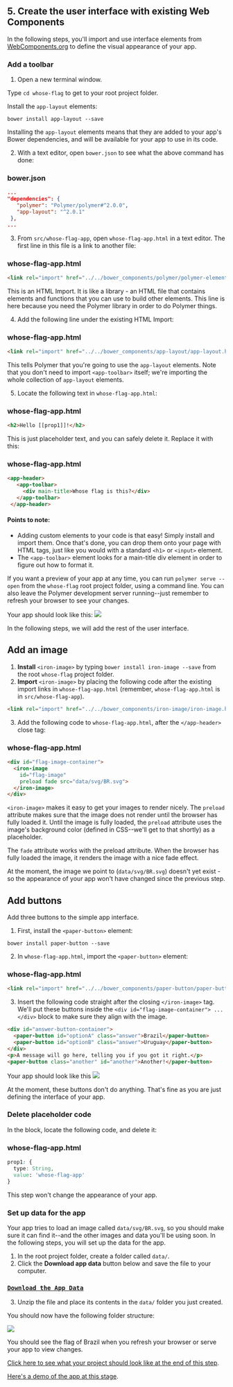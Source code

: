 ## 5. Create the user interface with existing Web Components

In the following steps, you'll import and use interface elements from [WebComponents.org](https://www.webcomponents.org/) to define the visual appearance of your app.

### Add a toolbar

1. Open a new terminal window.
 
 Type `cd whose-flag` to get to your root project folder.

 Install the `app-layout` elements:

```bower
bower install app-layout --save
```

Installing the `app-layout` elements means that they are added to your app's Bower dependencies, and will be available for your app to use in its code.

2. With a text editor, open `bower.json` to see what the above command has done:

### bower.json
```json
...
"dependencies": {
   "polymer": "Polymer/polymer#^2.0.0",
   "app-layout": "^2.0.1"
 },
...
```

3. From `src/whose-flag-app`, open `whose-flag-app.html` in a text editor. The first line in this file is a link to another file:

### whose-flag-app.html
```html
<link rel="import" href="../../bower_components/polymer/polymer-element.html">
```

This is an HTML Import. It is like a library - an HTML file that contains elements and functions that you can use to build other elements. This line is here because you need the Polymer library in order to do Polymer things.

4. Add the following line under the existing HTML Import:

### whose-flag-app.html
```html
<link rel="import" href="../../bower_components/app-layout/app-layout.html">
```

This tells Polymer that you're going to use the `app-layout` elements. Note that you don't need to import `<app-toolbar>` itself; we're importing the whole collection of `app-layout` elements.

5. Locate the following text in `whose-flag-app.html`:

### whose-flag-app.html
```html
<h2>Hello [[prop1]]!</h2>
```
This is just placeholder text, and you can safely delete it. Replace it with this:

### whose-flag-app.html
```html
<app-header>
   <app-toolbar>
     <div main-title>Whose flag is this?</div>
   </app-toolbar>
 </app-header>
```

#### Points to note:
 
- Adding custom elements to your code is that easy! Simply install and import them. Once that's done, you can drop them onto your page with HTML tags, just like you would with a standard `<h1>` or `<input>` element.
- The `<app-toolbar>` element looks for a main-title div element in order to figure out how to format it.

If you want a preview of your app at any time, you can run `polymer serve --open` from the `whose-flag` root project folder, using a command line. You can also leave the Polymer development server running--just remember to refresh your browser to see your changes.

Your app should look like this:
![](https://codelabs.developers.google.com/codelabs/whose-flag/img/d9e8fa3cd24f4134.png)

In the following steps, we will add the rest of the user interface.

## Add an image

1. **Install** `<iron-image>` by typing `bower install iron-image --save` from the root `whose-flag` project folder.
2. **Import** `<iron-image>` by placing the following code after the existing import links in `whose-flag-app.html` (remember, `whose-flag-app.html` is in `src/whose-flag-app`).
```html
<link rel="import" href="../../bower_components/iron-image/iron-image.html">
```
3. Add the following code to `whose-flag-app.html`, after the `</app-header>` close tag:

### whose-flag-app.html
```html
<div id="flag-image-container">
  <iron-image 
    id="flag-image"
    preload fade src="data/svg/BR.svg">
  </iron-image>
</div>
```

`<iron-image>` makes it easy to get your images to render nicely. The `preload` attribute makes sure that the image does not render until the browser has fully loaded it. Until the image is fully loaded, the `preload` attribute uses the image's background color (defined in CSS--we'll get to that shortly) as a placeholder.

The `fade` attribute works with the preload attribute. When the browser has fully loaded the image, it renders the image with a nice fade effect.

At the moment, the image we point to (`data/svg/BR.svg`) doesn't yet exist - so the appearance of your app won't have changed since the previous step.

## Add buttons

Add three buttons to the simple app interface.

1. First, install the `<paper-button>` element:
```
bower install paper-button --save
```
2. In `whose-flag-app.html`, import the `<paper-button>` element:
### whose-flag-app.html
```html
<link rel="import" href="../../bower_components/paper-button/paper-button.html">
```
3. Insert the following code straight after the closing `</iron-image>` tag. We'll put these buttons inside the `<div id="flag-image-container"> ...</div>` block to make sure they align with the image.
```html
<div id="answer-button-container">
  <paper-button id="optionA" class="answer">Brazil</paper-button>
  <paper-button id="optionB" class="answer">Uruguay</paper-button>
</div>
<p>A message will go here, telling you if you got it right.</p>
<paper-button class="another" id="another">Another!</paper-button> 
```
Your app should look like this
![](https://codelabs.developers.google.com/codelabs/whose-flag/img/409ad2510551d37a.png)

At the moment, these buttons don't do anything. That's fine as you are just defining the interface of your app.

### Delete placeholder code
In the <script></script> block, locate the following code, and delete it:

### whose-flag-app.html
```css
prop1: {
  type: String,
  value: 'whose-flag-app'
}
```
This step won't change the appearance of your app.


### Set up data for the app
Your app tries to load an image called `data/svg/BR.svg`, so you should make sure it can find it--and the other images and data you'll be using soon. In the following steps, you will set up the data for the app.
1. In the root project folder, create a folder called `data/`.
2. Click the **Download app data** button below and save the file to your computer.

### [**`Download the App Data`**](https://github.com/katejeffreys-projects/data/raw/master/data.zip)

3. Unzip the file and place its contents in the `data/` folder you just created.

You should now have the following folder structure:

![](https://codelabs.developers.google.com/codelabs/whose-flag/img/b01698589d1ca1f2.png)

You should see the flag of Brazil when you refresh your browser or serve your app to view changes.

[Click here to see what your project should look like at the end of this step](https://github.com/katejeffreys-projects/whose-flag/tree/end-of-step-05).

[Here's a demo of the app at this stage](https://whose-flag-end-of-step-5.firebaseapp.com/).
